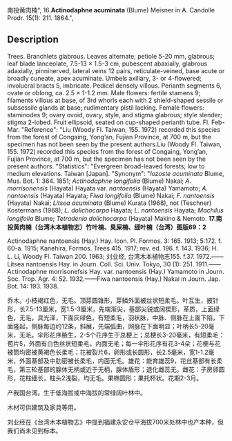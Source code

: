 南投黄肉楠",
16.**Actinodaphne acuminata** (Blume) Meisner in A. Candolle Prodr. 15(1): 211. 1864.",

## Description
Trees. Branchlets glabrous. Leaves alternate; petiole 5-20 mm, glabrous; leaf blade lanceolate, 7.5-13 × 1.5-3 cm, pubescent abaxially, glabrous adaxially, pinninerved, lateral veins 12 pairs, reticulate-veined, base acute or broadly cuneate, apex acuminate. Umbels axillary, 3- or 4-flowered; involucral bracts 5, imbricate. Pedicel densely villous. Perianth segments 6, ovate or oblong, ca. 2.5 × 1-1.2 mm. Male flowers: fertile stamens 9; filaments villous at base, of 3rd whorls each with 2 shield-shaped sessile or subsessile glands at base; rudimentary pistil lacking. Female flowers: staminodes 9; ovary ovoid, ovary, style, and stigma glabrous; style slender; stigma 2-lobed. Fruit ellipsoid, seated on cup-shaped perianth tube. Fl. Feb-Mar.
  "Reference": "Liu (Woody Fl. Taiwan, 155. 1972) recorded this species from the forest of Congaing, Yong’an, Fujian Province, at 700 m, but the specimen has not been seen by the present authors.Liu (Woody Fl. Taiwan, 155. 1972) recorded this species from the forest of Congaing, Yong’an, Fujian Province, at 700 m, but the specimen has not been seen by the present authors.
  "Statistics": "Evergreen broad-leaved forests; low to medium elevations. Taiwan [Japan].
  "Synonym": "*Iozoste acuminata* Blume, Mus. Bot. 1: 364. 1851; *Actinodaphne longifolia* (Blume) Nakai; *A. morrisonensis* (Hayata) Hayata var. *nantoensis* (Hayata) Yamamoto; *A. nantoensis* (Hayata) Hayata; *Fiwa longifolia* (Blume) Nakai; *F. nantoensis* (Hayata) Nakai; *Litsea acuminata* (Blume) Kurata (1968), not (Teschner) Kostermans (1968); *L. dolichocarpa* Hayata; *L. nantoensis* Hayata; *Machilus longifolia* Blume; *Tetradenia dolichocarpa* (Hayata) Makino &amp; Nemoto.
**17.南投黄肉楠（台湾木本植物志）竹叶楠、臭屎楠、细叶楠（台湾）图版69：2**

Actinodaphne nantoensis (Hay.) Hay. Icon. Pl. Formos. 3: 165. 1913; 5:172. f. 60-a. 1915; Kanehira, Formos. Trees 415. 1917; rev. ed. 196. f. 143. 1936; H. L. Li, Woody Fl. Taiwan 200. 1963; 刘业经, 台湾木本植物志155. f.37. 1972.——Litsea nantoensis Hay. in Journ. Coll. Sci. Univ. Tokyo, 30 (1): 251. 1911.——Actinodaphne morrisonefsis Hay. var. nantoensis (Hay.) Yamamoto in Journ. Soc. Trop. Agr. 4: 52. 1932.——Fiwa nantoensis (Hay.) Nakai in Journ. Jap. Bot. 14: 193. 1938.

乔木。小枝褐红色，无毛。顶芽圆锥形，芽鳞外面被丝状短柔毛。叶互生，披针形，长7.5-13厘米，宽1.5-3厘米，先端渐尖，基部尖锐或阔楔形，革质，上面绿色，无毛，具光泽，下面灰绿色，有短柔毛，羽状脉，中脉、侧脉在上面下陷，下面隆起，侧脉每边约12条，斜展，先端弧曲，网脉在下面明显；叶柄长5-20毫米，无毛。伞形花序腋生，2-5个花序生于总梗上；总梗长3-20毫米，有短柔毛：苞片5，外面有白色丝状短柔毛，内面无毛；每一伞形花序有花3-4朵；花梗与花被筒均密被黄褐色长柔毛；花被裂片6，卵形或长圆形，长2.5毫米，宽1-1.2毫米，外面基部及中肋密被长柔毛，内面无毛。雄花：能育雄蕊9，花丝基部有长柔毛，第三轮基部的腺体无柄或近于无柄，腺体盾形；退化雌蕊无。雌花：子房卵圆形，花柱细长，柱头2浅裂，均无毛。果椭圆形；果托杯状。花期2-3月。

产我国台湾。生于低海拔或中海拔的常绿阔叶林中。

木材可供建筑及家具等用。

刘业经在《台湾木本植物志》中提到福建永安仓平海拔700米处林中也产本种，但我们尚未见到标本。
